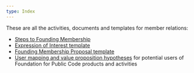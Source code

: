 ```yaml
---
type: Index
---
```


These are all the activities, documents and templates for member relations:

* [Steps to Founding Membership](steps-to-founding-membership.md)
* [Expression of Interest template](expression-of-interest.md)
* [Founding Membership Proposal template](founding-membership-proposal.md)
* [User mapping and value proposition hypotheses](user-mapping/index.md) for potential users of Foundation for Public Code products and activities
